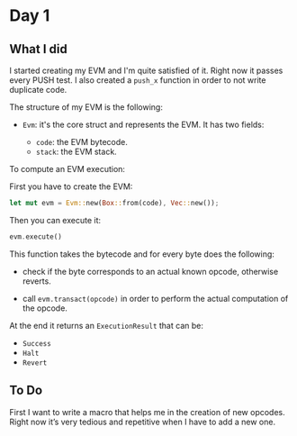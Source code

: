 # Day 1

## What I did

I started creating my EVM and I'm quite satisfied of it. Right now it passes every PUSH test. I also created a `push_x` function in order to not write duplicate code.

The structure of my EVM is the following:

- `Evm`: it's the core struct and represents the EVM. It has two fields:

  - `code`: the EVM bytecode.
  - `stack`: the EVM stack.

To compute an EVM execution:

First you have to create the EVM:

```rust
let mut evm = Evm::new(Box::from(code), Vec::new());
```

Then you can execute it:

```rust
evm.execute()
```

This function takes the bytecode and for every byte does the following:

- check if the byte corresponds to an actual known opcode, otherwise reverts.

- call `evm.transact(opcode)` in order to perform the actual computation of the opcode.

At the end it returns an `ExecutionResult` that can be:

- `Success`
- `Halt`
- `Revert`

## To Do

First I want to write a macro that helps me in the creation of new opcodes. Right now it’s very tedious and repetitive when I have to add a new one.
